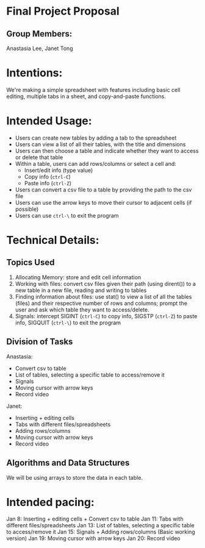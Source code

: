 # Final Project Proposal

## Group Members:

Anastasia Lee, Janet Tong
       
# Intentions:

We're making a simple spreadsheet with features including basic cell editing, multiple tabs in a sheet, and copy-and-paste functions.
    
# Intended Usage:

- Users can create new tables by adding a tab to the spreadsheet
- Users can view a list of all their tables, with the title and dimensions
- Users can then choose a table and indicate whether they want to access or delete that table
- Within a table, users can add rows/columns or select a cell and:
  - Insert/edit info (type value)
  - Copy info (`ctrl-C`)
  - Paste info (`ctrl-Z`)
- Users can convert a csv file to a table by providing the path to the csv file
- Users can use the arrow keys to move their cursor to adjacent cells (if possible)
- Users can use `ctrl-\` to exit the program

  
# Technical Details:

## Topics Used
1. Allocating Memory: store and edit cell information 
2. Working with files: convert csv files given their path (using dirent()) to a new table in a new file, reading and writing to tables
3. Finding information about files: use stat() to view a list of all the tables (files) and their respective number of rows and columns; prompt the user and ask which table they want to access/delete. 
4. Signals: intercept SIGINT (`ctrl-C`) to copy info, SIGSTP (`ctrl-Z`) to paste info, SIGQUIT (`ctrl-\`) to exit the program

## Division of Tasks
Anastasia: 
- Convert csv to table 
- List of tables, selecting a specific table to access/remove it
- Signals
- Moving cursor with arrow keys
- Record video

Janet: 
- Inserting + editing cells
- Tabs with different files/spreadsheets
- Adding rows/columns
- Moving cursor with arrow keys
- Record video

## Algorithms and Data Structures
We will be using arrays to store the data in each table.
    
# Intended pacing:

Jan 8: Inserting + editing cells + Convert csv to table
Jan 11: Tabs with different files/spreadsheets
Jan 13: List of tables, selecting a specific table to access/remove it 
Jan 15: Signals + Adding rows/columns (Basic working version) 
Jan 19: Moving cursor with arrow keys 
Jan 20: Record video
